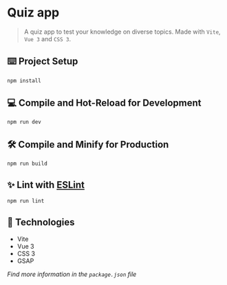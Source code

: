 # Quiz app

> A quiz app to test your knowledge on diverse topics. Made with `Vite`, `Vue 3` and `CSS 3`.

## ⌨️ Project Setup

```sh
npm install
```

## 💻 Compile and Hot-Reload for Development

```sh
npm run dev
```

## 🛠️ Compile and Minify for Production

```sh
npm run build
```

## ✨ Lint with [ESLint](https://eslint.org/)

```sh
npm run lint
```
## 🔬 Technologies

- Vite
- Vue 3
- CSS 3
- GSAP

*Find more information in the `package.json` file*